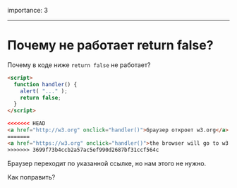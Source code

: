 importance: 3

---

# Почему не работает return false?

Почему в коде ниже `return false` не работает?

```html autorun run
<script>
  function handler() {
    alert( "..." );
    return false;
  }
</script>

<<<<<<< HEAD
<a href="http://w3.org" onclick="handler()">браузер откроет w3.org</a>
=======
<a href="https://w3.org" onclick="handler()">the browser will go to w3.org</a>
>>>>>>> 3699f73b4ccb2a57ac5ef990d2687bf31ccf564c
```

Браузер переходит по указанной ссылке, но нам этого не нужно.

Как поправить?
